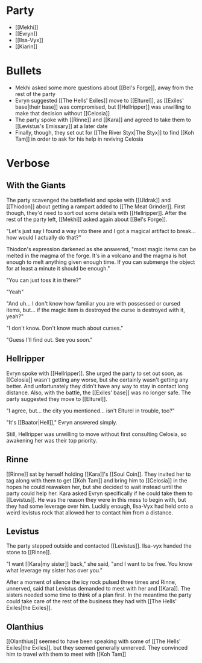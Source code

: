 # Party
- [[Mekhi]]
- [[Evryn]]
- [[Ilsa-Vyx]]
- [[Kiarin]]
# Bullets
- Mekhi asked some more questions about [[Bel's Forge]], away from the rest of the party
- Evryn suggested [[The Hells' Exiles]] move to [[Elturel]], as [[Exiles' base|their base]] was compromised, but [[Hellripper]] was unwilling to make that decision without [[Celosia]]
- The party spoke with [[Rinne]] and [[Kara]] and agreed to take them to [[Levistus's Emissary]] at a later date
- Finally, though, they set out for [[The River Styx|The Styx]] to find [[Koh Tam]] in order to ask for his help in reviving Celosia
# Verbose
## With the Giants
The party scavenged the battlefield and spoke with [[Uldrak]] and [[Thiodon]] about getting a rampart added to [[The Meat Grinder]]. First though, they'd need to sort out some details with [[Hellripper]]. After the rest of the party left, [[Mekhi]] asked again about [[Bel's Forge]].

"Let's just say I found a way into there and I got a magical artifact to break... how would I actually do that?"

Thiodon's expression darkened as she answered, "most magic items can be melted in the magma of the forge. It's in a volcano and the magma is hot enough to melt anything given enough time. If you can submerge the object for at least a minute it should be enough."

"You can just toss it in there?"

"Yeah"

"And uh... I don't know how familiar you are with possessed or cursed items, but... if the magic item is destroyed the curse is destroyed with it, yeah?"

"I don't know. Don't know much about curses."

"Guess I'll find out. See you soon."
## Hellripper
Evryn spoke with [[Hellripper]]. She urged the party to set out soon, as [[Celosia]] wasn't getting any worse, but she certainly wasn't getting any better. And unfortunately they didn't have any way to stay in contact long distance. Also, with the battle, the [[Exiles' base]] was no longer safe. The party suggested they move to [[Elturel]].

"I agree, but... the city you mentioned... isn't Elturel in trouble, too?"

"It's [[Baator|Hell]]," Evryn answered simply.

Still, Hellripper was unwilling to move without first consulting Celosia, so awakening her was their top priority.
## Rinne
[[Rinne]] sat by herself holding [[Kara]]'s [[Soul Coin]]. They invited her to tag along with them to get [[Koh Tam]] and bring him to [[Celosia]] in the hopes he could reawaken her, but she decided to wait instead until the party could help her. Kara asked Evryn specifically if he could take them to [[Levistus]]. He was the reason they were in this mess to begin with, but they had some leverage over him. Luckily enough, Ilsa-Vyx had held onto a weird levistus rock that allowed her to contact him from a distance.
## Levistus
The party stepped outside and contacted [[Levistus]]. Ilsa-vyx handed the stone to [[Rinne]].

"I want [[Kara|my sister]] back," she said, "and I want to be free. You know what leverage my sister has over you."

After a moment of silence the icy rock pulsed three times and Rinne, unnerved, said that Levistus demanded to meet with her and [[Kara]]. The sisters needed some time to think of a plan first. In the meantime the party could take care of the rest of the business they had with [[The Hells' Exiles|the Exiles]].
## Olanthius
[[Olanthius]] seemed to have been speaking with some of [[The Hells' Exiles|the Exiles]], but they seemed generally unnerved. They convinced him to travel with them to meet with [[Koh Tam]]